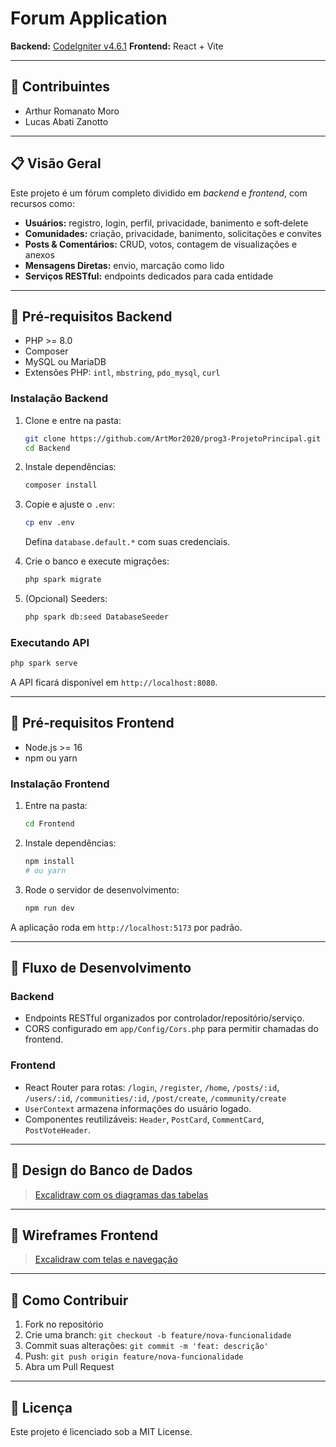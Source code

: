 # Forum Application

**Backend:**  [CodeIgniter v4.6.1](/Backend)
**Frontend:** React + Vite

---

## 🚀 Contribuintes

* Arthur Romanato Moro
* Lucas Abati Zanotto

---

## 📋 Visão Geral

Este projeto é um fórum completo dividido em *backend* e *frontend*, com recursos como:

* **Usuários:** registro, login, perfil, privacidade, banimento e soft‑delete
* **Comunidades:** criação, privacidade, banimento, solicitações e convites
* **Posts & Comentários:** CRUD, votos, contagem de visualizações e anexos
* **Mensagens Diretas:** envio, marcação como lido
* **Serviços RESTful:** endpoints dedicados para cada entidade

---

## 🔧 Pré‑requisitos Backend

* PHP >= 8.0
* Composer
* MySQL ou MariaDB
* Extensões PHP: `intl`, `mbstring`, `pdo_mysql`, `curl`

### Instalação Backend

1. Clone e entre na pasta:

   ```bash
   git clone https://github.com/ArtMor2020/prog3-ProjetoPrincipal.git
   cd Backend
   ```
2. Instale dependências:

   ```bash
   composer install
   ```
3. Copie e ajuste o `.env`:

   ```bash
   cp env .env
   ```

   Defina `database.default.*` com suas credenciais.
4. Crie o banco e execute migrações:

   ```bash
   php spark migrate
   ```
5. (Opcional) Seeders:

   ```bash
   php spark db:seed DatabaseSeeder
   ```

### Executando API

```bash
php spark serve
```

A API ficará disponível em `http://localhost:8080`.

---

## 🔧 Pré‑requisitos Frontend

* Node.js >= 16
* npm ou yarn

### Instalação Frontend

1. Entre na pasta:

   ```bash
   cd Frontend
   ```
2. Instale dependências:

   ```bash
   npm install
   # ou yarn
   ```
3. Rode o servidor de desenvolvimento:

   ```bash
   npm run dev
   ```

A aplicação roda em `http://localhost:5173` por padrão.

---

## 🔄 Fluxo de Desenvolvimento

### Backend

* Endpoints RESTful organizados por controlador/repositório/serviço.
* CORS configurado em `app/Config/Cors.php` para permitir chamadas do frontend.

### Frontend

* React Router para rotas: `/login`, `/register`, `/home`, `/posts/:id`, `/users/:id`, `/communities/:id`, `/post/create`, `/community/create`
* `UserContext` armazena informações do usuário logado.
* Componentes reutilizáveis: `Header`, `PostCard`, `CommentCard`, `PostVoteHeader`.

---

## 📐 Design do Banco de Dados

> [Excalidraw com os diagramas das tabelas](https://excalidraw.com/#room=47268d9fafe3e3264aed,jBRXUdYh24DLouXEuZmBLA)

---

## 🎨 Wireframes Frontend

> [Excalidraw com telas e navegação](https://excalidraw.com/#room=a8db75fd296f86d44e95,Rfbj5Ruwn0MRNsRFFbL4DA)

---

## 🤝 Como Contribuir

1. Fork no repositório
2. Crie uma branch: `git checkout -b feature/nova-funcionalidade`
3. Commit suas alterações: `git commit -m 'feat: descrição'`
4. Push: `git push origin feature/nova-funcionalidade`
5. Abra um Pull Request

---

## 📝 Licença

Este projeto é licenciado sob a MIT License.
